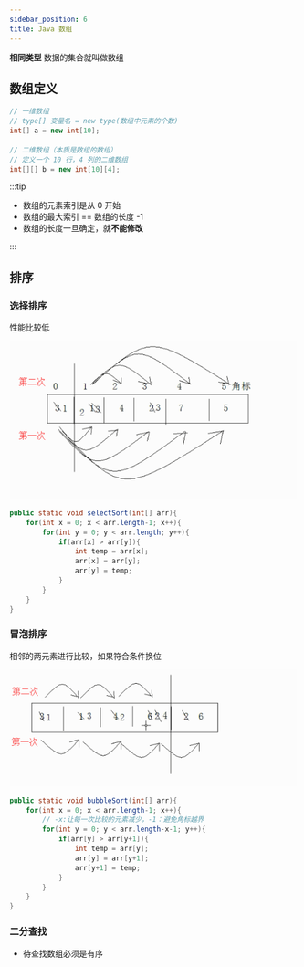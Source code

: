 ```yaml
---
sidebar_position: 6
title: Java 数组
---
```


**相同类型** 数据的集合就叫做数组

## 数组定义

```java
// 一维数组
// type[] 变量名 = new type(数组中元素的个数)
int[] a = new int[10];

// 二维数组（本质是数组的数组）
// 定义一个 10 行，4 列的二维数组
int[][] b = new int[10][4];
```

:::tip

* 数组的元素索引是从 0 开始
* 数组的最大索引 == 数组的长度 -1
* 数组的长度一旦确定，就**不能修改**

:::

## 排序

### 选择排序

性能比较低

![select-sort](../../../static/img/java/select-sort.png)

```java
public static void selectSort(int[] arr){
    for(int x = 0; x < arr.length-1; x++){
        for(int y = 0; y < arr.length; y++){
            if(arr[x] > arr[y]){
                int temp = arr[x];
                arr[x] = arr[y];
                arr[y] = temp;
            }
        }
    }
}
```

### 冒泡排序

相邻的两元素进行比较，如果符合条件换位

![bubble-sort](../../../static/img/java/bubble-sort.png)

```java
public static void bubbleSort(int[] arr){
    for(int x = 0; x < arr.length-1; x++){
        // -x:让每一次比较的元素减少，-1：避免角标越界
        for(int y = 0; y < arr.length-x-1; y++){
            if(arr[y] > arr[y+1]){
                int temp = arr[y];
                arr[y] = arr[y+1];
                arr[y+1] = temp;
            }
        }
    }
}
```

### 二分查找

* 待查找数组必须是有序
